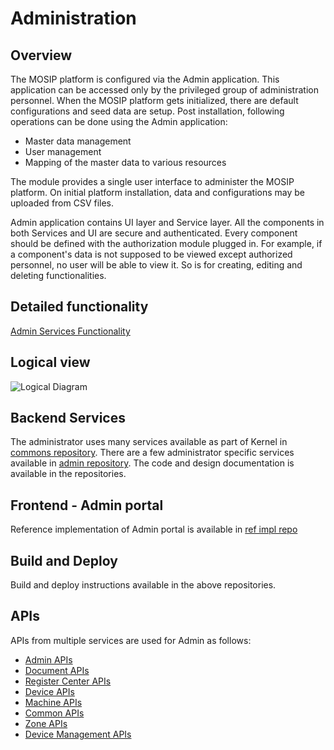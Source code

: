 # Administration

## Overview

The MOSIP platform is configured via the Admin application. This application can be accessed only by the privileged group of administration personnel. When the MOSIP platform gets initialized, there are default configurations and seed data are setup. Post installation, following operations can be done using the Admin application:

* Master data management
* User management
* Mapping of the master data to various resources

The module provides a single user interface to administer the MOSIP platform. On initial platform installation, data and configurations may be uploaded from CSV files.

Admin application contains UI layer and Service layer. All the components in both Services and UI are secure and authenticated. Every component should be defined with the authorization module plugged in. For example, if a component's data is not supposed to be viewed except authorized personnel, no user will be able to view it. So is for creating, editing and deleting functionalities.

## Detailed functionality

[Admin Services Functionality](Admin-Services-Functionality.md)

## Logical view

![Logical Diagram](<\_images/admin/admin\_logical\_diagram (1).jpg>)

## Backend Services

The administrator uses many services available as part of Kernel in [commons repository](https://github.com/mosip/commons). There are a few administrator specific services available in [admin repository](https://github.com/mosip/admin-services). The code and design documentation is available in the repositories.

## Frontend - Admin portal

Reference implementation of Admin portal is available in [ref impl repo](https://github.com/mosip/mosip-ref-impl)

## Build and Deploy

Build and deploy instructions available in the above repositories.

## APIs

APIs from multiple services are used for Admin as follows:

* [Admin APIs](Admin-APIs.md)
* [Document APIs](Document-APIs.md)
* [Register Center APIs](Registration-Center-APIs.md)
* [Device APIs](Device-APIs.md)
* [Machine APIs](Machine-APIs.md)
* [Common APIs](Common-APIs.md)
* [Zone APIs](Zone-APIs.md)
* [Device Management APIs](Device-Management-APIs.md)
